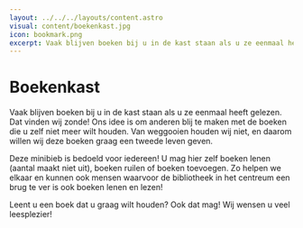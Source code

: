 ```yaml
---
layout: ../../../layouts/content.astro
visual: content/boekenkast.jpg
icon: bookmark.png
excerpt: Vaak blijven boeken bij u in de kast staan als u ze eenmaal heeft gelezen. En dat vinden wij zonde! U mag hier zelf boeken lenen, ruilen of toevoegen.
---
```


# Boekenkast

Vaak blijven boeken bij u in de kast staan als u ze eenmaal heeft gelezen. Dat vinden wij zonde! Ons idee is om anderen blij te maken met de boeken die u zelf niet meer wilt houden. Van weggooien houden wij niet, en daarom willen wij deze boeken graag een tweede leven geven.

Deze minibieb is bedoeld voor iedereen! U mag hier zelf boeken lenen (aantal maakt niet uit), boeken ruilen of boeken toevoegen.
Zo helpen we elkaar en kunnen ook mensen waarvoor de bibliotheek in het centreum een brug te ver is ook boeken lenen en lezen!

Leent u een boek dat u graag wilt houden? Ook dat mag!
Wij wensen u veel leesplezier!
